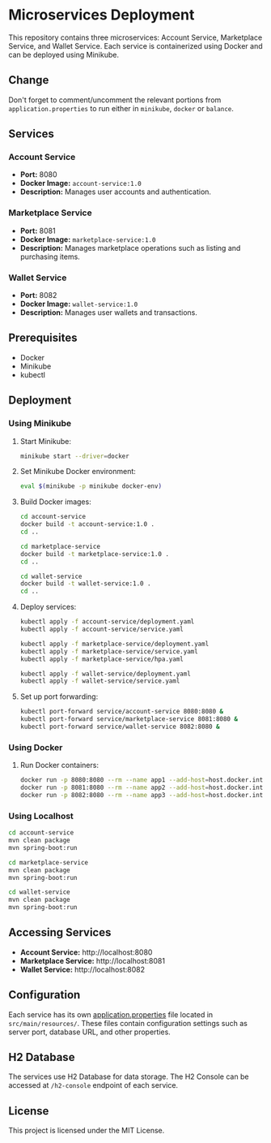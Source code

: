 # Microservices Deployment

This repository contains three microservices: Account Service, Marketplace Service, and Wallet Service. Each service is containerized using Docker and can be deployed using Minikube.

## Change
Don't forget to comment/uncomment the relevant portions from `application.properties` to run either in `minikube`, `docker` or `balance`.

## Services

### Account Service

- **Port:** 8080
- **Docker Image:** `account-service:1.0`
- **Description:** Manages user accounts and authentication.

### Marketplace Service

- **Port:** 8081
- **Docker Image:** `marketplace-service:1.0`
- **Description:** Manages marketplace operations such as listing and purchasing items.

### Wallet Service

- **Port:** 8082
- **Docker Image:** `wallet-service:1.0`
- **Description:** Manages user wallets and transactions.

## Prerequisites

- Docker
- Minikube
- kubectl

## Deployment

### Using Minikube

1. Start Minikube:
    ```sh
    minikube start --driver=docker
    ```

2. Set Minikube Docker environment:
    ```sh
    eval $(minikube -p minikube docker-env)
    ```

3. Build Docker images:
    ```sh
    cd account-service
    docker build -t account-service:1.0 .
    cd ..

    cd marketplace-service
    docker build -t marketplace-service:1.0 .
    cd ..

    cd wallet-service
    docker build -t wallet-service:1.0 .
    cd ..
    ```

4. Deploy services:
    ```sh
    kubectl apply -f account-service/deployment.yaml
    kubectl apply -f account-service/service.yaml

    kubectl apply -f marketplace-service/deployment.yaml
    kubectl apply -f marketplace-service/service.yaml
    kubectl apply -f marketplace-service/hpa.yaml

    kubectl apply -f wallet-service/deployment.yaml
    kubectl apply -f wallet-service/service.yaml
    ```

5. Set up port forwarding:
    ```sh
    kubectl port-forward service/account-service 8080:8080 &
    kubectl port-forward service/marketplace-service 8081:8080 &
    kubectl port-forward service/wallet-service 8082:8080 &
    ```

### Using Docker

1. Run Docker containers:
    ```sh
    docker run -p 8080:8080 --rm --name app1 --add-host=host.docker.internal:host-gateway account-service:1.0 &
    docker run -p 8081:8080 --rm --name app2 --add-host=host.docker.internal:host-gateway marketplace-service:1.0 &
    docker run -p 8082:8080 --rm --name app3 --add-host=host.docker.internal:host-gateway wallet-service:1.0 &
    ```

### Using Localhost

```sh
cd account-service
mvn clean package
mvn spring-boot:run

cd marketplace-service
mvn clean package
mvn spring-boot:run

cd wallet-service
mvn clean package
mvn spring-boot:run
```

## Accessing Services

- **Account Service:** http://localhost:8080
- **Marketplace Service:** http://localhost:8081
- **Wallet Service:** http://localhost:8082

## Configuration

Each service has its own [application.properties](http://_vscodecontentref_/0) file located in `src/main/resources/`. These files contain configuration settings such as server port, database URL, and other properties.

## H2 Database

The services use H2 Database for data storage. The H2 Console can be accessed at `/h2-console` endpoint of each service.

## License

This project is licensed under the MIT License.